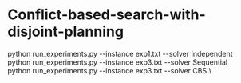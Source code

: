 # Conflict-based-search-with-disjoint-planning
python run_experiments.py --instance exp1.txt --solver Independent \
python run_experiments.py --instance exp3.txt --solver Sequential  \
python run_experiments.py --instance exp3.txt --solver CBS  \
